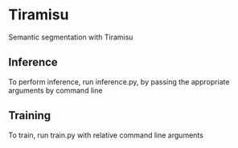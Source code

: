 # Tiramisu
Semantic segmentation with Tiramisu

## Inference
To perform inference, run inference.py, by passing the appropriate arguments by command line



## Training
To train, run train.py with relative command line arguments
